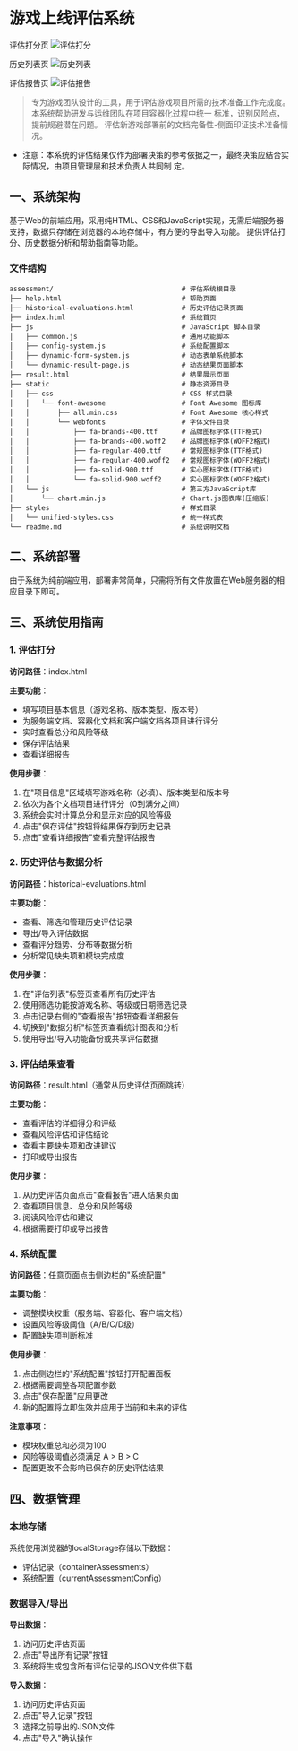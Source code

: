 # 游戏上线评估系统
评估打分页
![评估打分](https://i.imgur.com/LwLDR4n.jpeg)

历史列表页
![历史列表](https://i.imgur.com/V4pKqjn.jpeg)

评估报告页
![评估报告](https://i.imgur.com/w7F1ZOu.jpeg)

 
> 专为游戏团队设计的工具，用于评估游戏项目所需的技术准备工作完成度。本系统帮助研发与运维团队在项目容器化过程中统一
标准，识别风险点，提前规避潜在问题。
> 评估新游戏部署前的文档完备性-侧面印证技术准备情况。
- 注意：本系统的评估结果仅作为部署决策的参考依据之一，最终决策应结合实际情况，由项目管理层和技术负责人共同制
定。

## 一、系统架构

基于Web的前端应用，采用纯HTML、CSS和JavaScript实现，无需后端服务器支持，数据只存储在浏览器的本地存储中，有方便的导出导入功能。
提供评估打分、历史数据分析和帮助指南等功能。

### 文件结构

```
assessment/                                # 评估系统根目录
├── help.html                              # 帮助页面
├── historical-evaluations.html            # 历史评估记录页面
├── index.html                             # 系统首页
├── js                                     # JavaScript 脚本目录
│   ├── common.js                          # 通用功能脚本
│   ├── config-system.js                   # 系统配置脚本
│   ├── dynamic-form-system.js             # 动态表单系统脚本
│   └── dynamic-result-page.js             # 动态结果页面脚本
├── result.html                            # 结果展示页面
├── static                                 # 静态资源目录
│   ├── css                                # CSS 样式目录
│   │   └── font-awesome                   # Font Awesome 图标库
│   │       ├── all.min.css                # Font Awesome 核心样式
│   │       └── webfonts                   # 字体文件目录
│   │           ├── fa-brands-400.ttf      # 品牌图标字体(TTF格式)
│   │           ├── fa-brands-400.woff2    # 品牌图标字体(WOFF2格式)
│   │           ├── fa-regular-400.ttf     # 常规图标字体(TTF格式)
│   │           ├── fa-regular-400.woff2   # 常规图标字体(WOFF2格式)
│   │           ├── fa-solid-900.ttf       # 实心图标字体(TTF格式)
│   │           └── fa-solid-900.woff2     # 实心图标字体(WOFF2格式)
│   └── js                                 # 第三方JavaScript库
│       └── chart.min.js                   # Chart.js图表库(压缩版)
├── styles                                 # 样式目录
│   └── unified-styles.css                 # 统一样式表
└── readme.md                              # 系统说明文档
```

## 二、系统部署

由于系统为纯前端应用，部署非常简单，只需将所有文件放置在Web服务器的相应目录下即可。

## 三、系统使用指南

### 1. 评估打分

**访问路径**：index.html

**主要功能**：
- 填写项目基本信息（游戏名称、版本类型、版本号）
- 为服务端文档、容器化文档和客户端文档各项目进行评分
- 实时查看总分和风险等级
- 保存评估结果
- 查看详细报告

**使用步骤**：
1. 在"项目信息"区域填写游戏名称（必填）、版本类型和版本号
2. 依次为各个文档项目进行评分（0到满分之间）
3. 系统会实时计算总分和显示对应的风险等级
4. 点击"保存评估"按钮将结果保存到历史记录
5. 点击"查看详细报告"查看完整评估报告

### 2. 历史评估与数据分析

**访问路径**：historical-evaluations.html

**主要功能**：
- 查看、筛选和管理历史评估记录
- 导出/导入评估数据
- 查看评分趋势、分布等数据分析
- 分析常见缺失项和模块完成度

**使用步骤**：
1. 在"评估列表"标签页查看所有历史评估
2. 使用筛选功能按游戏名称、等级或日期筛选记录
3. 点击记录右侧的"查看报告"按钮查看详细报告
4. 切换到"数据分析"标签页查看统计图表和分析
5. 使用导出/导入功能备份或共享评估数据

### 3. 评估结果查看

**访问路径**：result.html（通常从历史评估页面跳转）

**主要功能**：
- 查看评估的详细得分和评级
- 查看风险评估和评估结论
- 查看主要缺失项和改进建议
- 打印或导出报告

**使用步骤**：
1. 从历史评估页面点击"查看报告"进入结果页面
2. 查看项目信息、总分和风险等级
3. 阅读风险评估和建议
4. 根据需要打印或导出报告

### 4. 系统配置

**访问路径**：任意页面点击侧边栏的"系统配置"

**主要功能**：
- 调整模块权重（服务端、容器化、客户端文档）
- 设置风险等级阈值（A/B/C/D级）
- 配置缺失项判断标准

**使用步骤**：
1. 点击侧边栏的"系统配置"按钮打开配置面板
2. 根据需要调整各项配置参数
3. 点击"保存配置"应用更改
4. 新的配置将立即生效并应用于当前和未来的评估

**注意事项**：
- 模块权重总和必须为100
- 风险等级阈值必须满足 A > B > C
- 配置更改不会影响已保存的历史评估结果

## 四、数据管理

### 本地存储

系统使用浏览器的localStorage存储以下数据：
- 评估记录（containerAssessments）
- 系统配置（currentAssessmentConfig）

### 数据导入/导出

**导出数据**：
1. 访问历史评估页面
2. 点击"导出所有记录"按钮
3. 系统将生成包含所有评估记录的JSON文件供下载

**导入数据**：
1. 访问历史评估页面
2. 点击"导入记录"按钮
3. 选择之前导出的JSON文件
4. 点击"导入"确认操作

